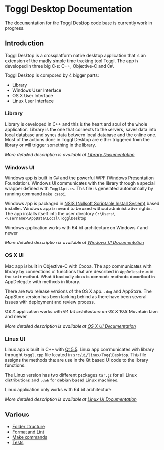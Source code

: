 
# Toggl Desktop Documentation

The documentation for the Toggl Desktop code base is currently work in progress.

## Introduction

Toggl Desktop is a crossplatform native desktop application that is an extension of the madly simple time tracking tool Toggl. The app is developed in three big C-s: C++, Objective-C and C#.

Toggl Desktop is composed by 4 bigger parts:
  - Library
  - Windows User Interface
  - OS X User Interface
  - Linux User Interface

### Library
Library is developed in C++ and this is the heart and soul of the whole application. Library is the one that connects to the servers, saves data into local database and syncs data between local database and the online one. Most of the actions done in Toggl Desktop are either triggered from the library or will trigger something in the library.

_More detailed description is available at [Library Documentation](lib/index.md)_

### Windows UI
Windows app is built in C# and the powerful WPF (Windows Presentation Foundation). Windows UI communicates with the library through a special wrapper defined with `TogglApi.cs`. This file is generated automatically by running command `make csapi`.

Windows app is packaged in [NSIS (Nullsoft Scriptable Install System)](http://nsis.sourceforge.net/Main_Page) based installer. Windows app is meant to be used without administrative rights. The app installs itself into the user directory `C:\Users\<username>\AppData\Local\TogglDesktop`

Windows application works with 64 bit architecture on Windows 7 and newer

_More detailed description is available at [Windows UI Documentation](win/index.md)_

### OS X UI
Mac app is built in Objective-C with Cocoa. The app communicates with library by connections of functions that are described in `AppDelegate.m` in the `init` method. What it basically does is connects methods described in AppDelegate with methods in library.

There are two release versions of the OS X app. `.dmg` and AppStore. The AppStore version has been lacking behind as there have been several issues with deployment and review process.

OS X application works with 64 bit architecture on OS X 10.8 Mountain Lion and newer

_More detailed description is available at [OS X UI Documentation](mac/index.md)_

### Linux UI
Linux app is built in C++ with [Qt 5.5](http://www.qt.io/). Linux app communicates with library throught `toggl.cpp` file located in `src/ui/linux/TogglDesktop`. This file assigns the methods that are use in the Qt based UI code to the library functions.

The Linux version has two different packages `tar.gz` for all Linux distributions and `.deb` for debian based Linux machines.

Linux application only works with 64 bit architecture

_More detailed description is available at [Linux UI Documentation](linux/index.md)_

## Various

- [Folder structure](various/folders.md)
- [Format and Lint](various/fmt.md)
- [Make commands](various/make.md)
- [Tests](various/tests.md)
